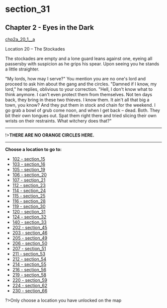
# section_31

## Chapter 2 - Eyes in the Dark

[chp2a_20_1__a](../../decomp/app/src/main/res/raw/chp2a_20_1__a.mp3 ':include :type=audio')

Location 20 – The Stockades

The stockades are empty and a lone guard leans against one, eyeing all passersby with suspicion as he grips his spear. Upon seeing you he stands a little straighter.

"My lords, how may I serve?" You mention you are no one's lord and proceed to ask him about the gang and the circles. "Damned if I know, my lord," he replies, oblivious to your correction. "Hell, I don't know what to think anymore. I can't even protect them from themselves. Not ten days back, they bring in these two thieves. I know them. It ain't all that big a town, you know? And they put them in stock and chain for the weekend. I go grab a bowl of grub come noon, and when I get back – dead. Both. They bit their own tongues out. Spat them right there and tried slicing their own wrists on their restraints. What witchery does that?"

---

!>**THERE ARE NO ORANGE CIRCLES HERE.** 

---



**Choose a location to go to:**

- [102 - section_15](output/chapter2/section_15.md)
- [103 - section_16](output/chapter2/section_16.md)
- [105 - section_19](output/chapter2/section_19.md)
- [106 - section_20](output/chapter2/section_20.md)
- [107 - section_21](output/chapter2/section_21.md)
- [112 - section_23](output/chapter2/section_23.md)
- [114 - section_24](output/chapter2/section_24.md)
- [115 - section_25](output/chapter2/section_25.md)
- [116 - section_28](output/chapter2/section_28.md)
- [119 - section_30](output/chapter2/section_30.md)
- [120 - section_31](output/chapter2/section_31.md)
- [124 - section_32](output/chapter2/section_32.md)
- [140 - section_33](output/chapter2/section_33.md)
- [202 - section_45](output/chapter2/section_45.md)
- [203 - section_46](output/chapter2/section_46.md)
- [205 - section_49](output/chapter2/section_49.md)
- [206 - section_50](output/chapter2/section_50.md)
- [207 - section_51](output/chapter2/section_51.md)
- [211 - section_53](output/chapter2/section_53.md)
- [212 - section_54](output/chapter2/section_54.md)
- [214 - section_55](output/chapter2/section_55.md)
- [216 - section_56](output/chapter2/section_56.md)
- [219 - section_58](output/chapter2/section_58.md)
- [220 - section_59](output/chapter2/section_59.md)
- [224 - section_62](output/chapter2/section_62.md)
- [230 - section_66](output/chapter2/section_66.md)


?>Only choose a location you have unlocked on the map


